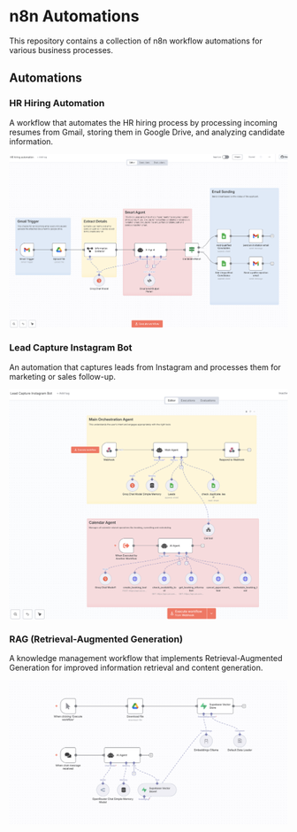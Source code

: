# n8n Automations

This repository contains a collection of n8n workflow automations for various business processes.

## Automations

### HR Hiring Automation
A workflow that automates the HR hiring process by processing incoming resumes from Gmail, storing them in Google Drive, and analyzing candidate information.

![HR Hiring Automation](./images/hr%20hiring.png)

### Lead Capture Instagram Bot
An automation that captures leads from Instagram and processes them for marketing or sales follow-up.

![Lead Capture Instagram Bot](./images/lead-capture.png)

### RAG (Retrieval-Augmented Generation)
A knowledge management workflow that implements Retrieval-Augmented Generation for improved information retrieval and content generation.

![RAG Workflow](./images/rag.png)